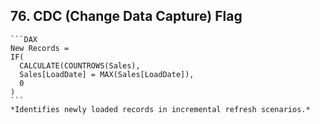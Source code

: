 ## 76. **CDC (Change Data Capture) Flag**  
    ```DAX
    New Records = 
    IF(
      CALCULATE(COUNTROWS(Sales), 
      Sales[LoadDate] = MAX(Sales[LoadDate]),
      0
    )
    ```
    *Identifies newly loaded records in incremental refresh scenarios.*
